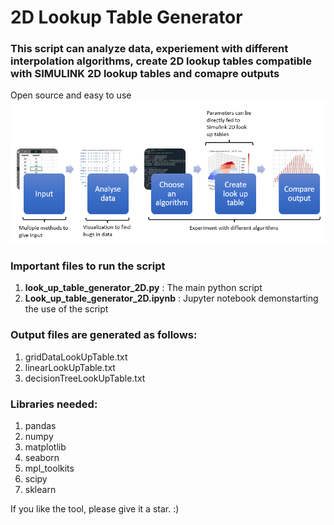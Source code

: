 # 2D Lookup Table Generator
### This script can analyze data, experiement with different interpolation algorithms, create 2D lookup tables compatible with SIMULINK 2D lookup tables and comapre outputs
Open source and easy to use
![2D Look Up Table Generator](https://github.com/neilay-khasnabish/2D_Look_Up_Table_Generator/blob/main/Look_up_table_generator_2D_workflow.PNG)

### Important files to run the script
1. **look_up_table_generator_2D.py** : The main python script
2. **Look_up_table_generator_2D.ipynb** : Jupyter notebook demonstarting the use of the script

### Output files are generated as follows:
1. gridDataLookUpTable.txt
2. linearLookUpTable.txt
3. decisionTreeLookUpTable.txt

### Libraries needed:
1. pandas
2. numpy
3. matplotlib
4. seaborn
5. mpl_toolkits
6. scipy
7. sklearn


If you like the tool, please give it a star. :)
